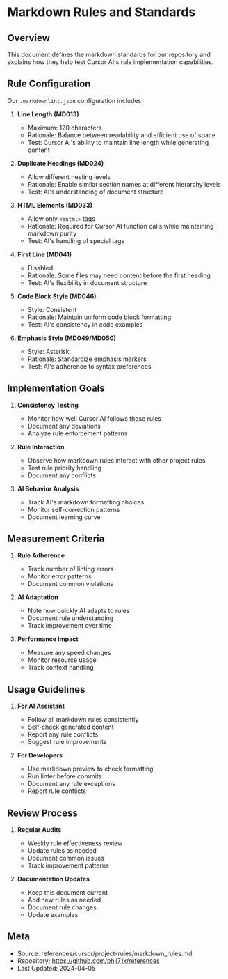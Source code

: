 # Markdown Rules and Standards

## Overview

This document defines the markdown standards for our repository and explains how they help test Cursor AI's rule implementation capabilities.

## Rule Configuration

Our `.markdownlint.json` configuration includes:

1. **Line Length (MD013)**
   * Maximum: 120 characters
   * Rationale: Balance between readability and efficient use of space
   * Test: Cursor AI's ability to maintain line length while generating content

2. **Duplicate Headings (MD024)**
   * Allow different nesting levels
   * Rationale: Enable similar section names at different hierarchy levels
   * Test: AI's understanding of document structure

3. **HTML Elements (MD033)**
   * Allow only `<antml>` tags
   * Rationale: Required for Cursor AI function calls while maintaining markdown purity
   * Test: AI's handling of special tags

4. **First Line (MD041)**
   * Disabled
   * Rationale: Some files may need content before the first heading
   * Test: AI's flexibility in document structure

5. **Code Block Style (MD046)**
   * Style: Consistent
   * Rationale: Maintain uniform code block formatting
   * Test: AI's consistency in code examples

6. **Emphasis Style (MD049/MD050)**
   * Style: Asterisk
   * Rationale: Standardize emphasis markers
   * Test: AI's adherence to syntax preferences

## Implementation Goals

1. **Consistency Testing**
   * Monitor how well Cursor AI follows these rules
   * Document any deviations
   * Analyze rule enforcement patterns

2. **Rule Interaction**
   * Observe how markdown rules interact with other project rules
   * Test rule priority handling
   * Document any conflicts

3. **AI Behavior Analysis**
   * Track AI's markdown formatting choices
   * Monitor self-correction patterns
   * Document learning curve

## Measurement Criteria

1. **Rule Adherence**
   * Track number of linting errors
   * Monitor error patterns
   * Document common violations

2. **AI Adaptation**
   * Note how quickly AI adapts to rules
   * Document rule understanding
   * Track improvement over time

3. **Performance Impact**
   * Measure any speed changes
   * Monitor resource usage
   * Track context handling

## Usage Guidelines

1. **For AI Assistant**
   * Follow all markdown rules consistently
   * Self-check generated content
   * Report any rule conflicts
   * Suggest rule improvements

2. **For Developers**
   * Use markdown preview to check formatting
   * Run linter before commits
   * Document any rule exceptions
   * Report rule conflicts

## Review Process

1. **Regular Audits**
   * Weekly rule effectiveness review
   * Update rules as needed
   * Document common issues
   * Track improvement patterns

2. **Documentation Updates**
   * Keep this document current
   * Add new rules as needed
   * Document rule changes
   * Update examples

## Meta
- Source: references/cursor/project-rules/markdown_rules.md
- Repository: https://github.com/phil71x/references
- Last Updated: 2024-04-05 